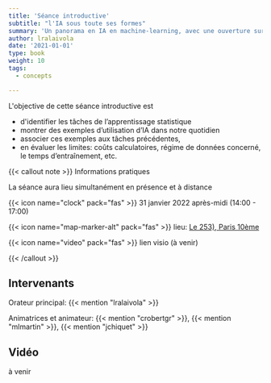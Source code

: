 ```yaml
---
title: 'Séance introductive'
subtitle: "l'IA sous toute ses formes"
summary: 'Un panorama en IA en machine-learning, avec une ouverture sur le sciences du vivant'
author: lralaivola
date: '2021-01-01'
type: book
weight: 10
tags:
  - concepts

---
```


L'objective de cette séance introductive est

- d'identifier les tâches de l’apprentissage statistique
- montrer des exemples d’utilisation d’IA dans notre quotidien
- associer ces exemples aux tâches précédentes, 
- en évaluer  les  limites: coûts  calculatoires,  régime de  données
  concerné, le temps d’entraînement, etc.

{{< callout note >}}
Informations pratiques

La séance aura lieu simultanément en présence et à distance

{{< icon name="clock" pack="fas" >}} 31 janvier 2022 après-midi (14:00 - 17:00)

{{< icon name="map-marker-alt" pack="fas" >}} lieu: <a href="https://www.le253.fr/amphitheatre">Le 253), Paris 10ème</a>

{{< icon name="video" pack="fas" >}} lien visio (à venir)

{{< /callout >}}


## Intervenants

Orateur principal: {{< mention "lralaivola" >}}

Animatrices et animateur: {{< mention "crobertgr" >}}, {{<
mention "mlmartin" >}}, {{< mention "jchiquet" >}}

## Vidéo

à venir

<!-- {{< youtube rfscVS0vtbw >}} -->

<!-- 
## Quiz, discussion

{{< spoiler text="Quelle est la différence entre Machine Learning et Deep Learning?" >}}

On en parle
{{< /spoiler >}}

{{< spoiler text="Is Python case-sensitive?" >}}
Yes
{{< /spoiler >}}
-->
